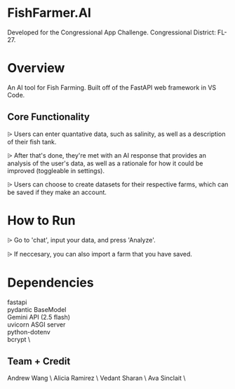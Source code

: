 # FishFarmer.AI
Developed for the Congressional App Challenge. Congressional District: FL-27. 
# Overview
An AI tool for Fish Farming. Built off of the FastAPI web framework in VS Code.   
##  Core Functionality
⩥ Users can enter quantative data, such as salinity, as well as a description of their fish tank.

⩥ After that's done, they're met with an AI response that provides an analysis of the user's data, as well as a rationale for how it could be improved (toggleable in settings).

⩥ Users can choose to create datasets for their respective farms, which can be saved if they make an account.


# How to Run
⩥ Go to 'chat', input your data, and press 'Analyze'.

⩥ If neccesary, you can also import a farm that you have saved.

# Dependencies
fastapi \
pydantic BaseModel \
Gemini API (2.5 flash) \
uvicorn ASGI server \
python-dotenv \
bcrypt \

## Team + Credit
Andrew Wang \ 
Alicia Ramirez  \ 
Vedant Sharan  \ 
Ava Sinclait  \ 

